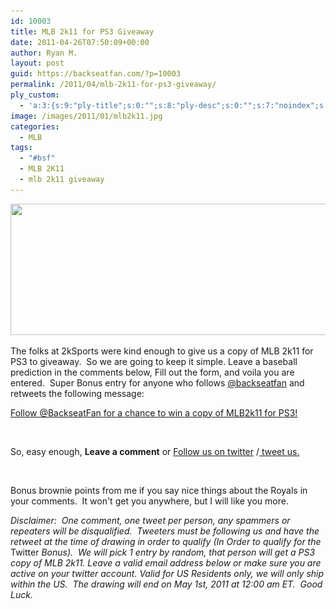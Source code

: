 ```yaml
---
id: 10003
title: MLB 2k11 for PS3 Giveaway
date: 2011-04-26T07:50:09+00:00
author: Ryan M.
layout: post
guid: https://backseatfan.com/?p=10003
permalink: /2011/04/mlb-2k11-for-ps3-giveaway/
ply_custom:
  - 'a:3:{s:9:"ply-title";s:0:"";s:8:"ply-desc";s:0:"";s:7:"noindex";s:0:"";}'
image: /images/2011/01/mlb2k11.jpg
categories:
  - MLB
tags:
  - "#bsf"
  - MLB 2K11
  - mlb 2k11 giveaway
---
```


<div class="entry">
  <p>
    <img class="aligncenter size-full wp-image-9543" title="longoriamlbk11" src="/images/2011/02/longoriamlbk11.jpg" alt="" width="600" height="210" srcset="/images/2011/02/longoriamlbk11.jpg 600w, /images/2011/02/longoriamlbk11-300x105.jpg 300w" sizes="(max-width: 600px) 100vw, 600px" />
  </p>

  <p>
    The folks at 2kSports were kind enough to give us a copy of MLB 2k11 for PS3 to giveaway.  So we are going to keep it simple. Leave a baseball prediction in the comments below, Fill out the form, and voila you are entered.  Super Bonus entry for anyone who follows <a href="https://www.twitter.com/backseatfan">@backseatfan</a> and retweets the following message:
  </p>

  <p>
    <a href="http://clicktotweet.com/O5Hf0">Follow @BackseatFan for a chance to win a copy of MLB2k11 for PS3!</a>
  </p>

  <p>
    &nbsp;
  </p>

  <p>
    So, easy enough, <strong>Leave a comment</strong> or <a href="https://www.twitter.com/backseatfan">Follow us on twitter</a> /<a href="http://clicktotweet.com/O5Hf0"> tweet us.</a>
  </p>

  <p>
    &nbsp;
  </p>

  <p>
    Bonus brownie points from me if you say nice things about the Royals in your comments.  It won't get you anywhere, but I will like you more.
  </p>

  <p>
    <em>Disclaimer:  One comment, one tweet per person, any spammers or repeaters will be disqualified.  Tweeters must be following us and have the retweet at the time of drawing in order to qualify (In Order to qualify for the </em>Twitter<em> Bonus).  We will pick 1 entry by random, that person will get a PS3 copy of MLB 2k11. Leave a valid email address below or make sure you are active on your twitter account. <em>Valid for US Residents only, we will only ship within the US.  The drawing will end on May 1st, 2011 at 12:00 am ET.  Good Luck.</em></em>
  </p>
</div>
